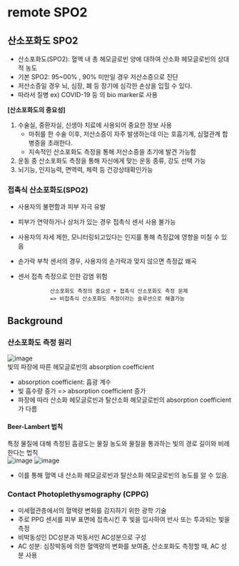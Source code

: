 # remote SPO2
## 산소포화도 SPO2
- 산소포화도(SPO2): 혈액 내 총 헤모글로빈 양에 대하여 산소화 헤모글로빈의 상대적 농도
- 기본 SPO2: 95~00% , 90% 미만일 경우 저산소증으로 진단
- 저산소증일 경우 뇌, 심장, 폐 등 장기에 심각한 손상을 입힐 수 있다.
- 따라서 질병 ex) COVID-19 등 의 bio marker로 사용

**[산소포화도의 중요성]**
1. 수술실, 중환자실, 신생아 치료에 사용되어 중요한 정보 사용
    - 마취를 한 수술 이후, 저산소증이 자주 발생하는데 이는 호흡기계, 심혈관계 합병증을 초래한다. 
    - 지속적인 산소포화도 측정을 통해 저산소증을 초기에 발견 가능함
2. 운동 중 산소포화도 측정을 통해 자신에게 맞는 운동 종류, 강도 선택 가능
3. 뇌기능, 인지능력, 면역력, 체력 등 건강상태확인가능

### 접촉식 산소포화도(SPO2)
- 사용자의 불편함과 피부 자극 유발
- 피부가 연약하거나 상처가 있는 경우 접촉식 센서 사용 불가능
- 사용자의 자세 제한, 모니터링되고있다는 인지를 통해 측정값에 영향을 미칠 수 있음
- 손가락 부착 센서의 경우, 사용자의 손가락과 맞지 않으면 측정값 왜곡
- 센서 접촉 측정으로 인한 감염 위험

                
                산소포화도 측정의 중요성 + 접촉식 산소포화도 측정 문제
                => 비접촉식 산소포화도 측정이라는 솔루션으로 해결가능

## Background
### 산소포화도 측정 원리
![image](https://user-images.githubusercontent.com/70633080/148179281-3a23a97c-6ab2-4598-abab-865727f21296.png)\
빛의 파장에 따른 헤모글로빈의 absorption coefficient
- absorption coefficient: 흡광 계수
- 빛 흡수량 증가 => absorption coefficient 증가
- 파장에 따라 산소화 헤모글로빈과 탈산소화 헤모글로빈의 absorption coefficient가 다름 

#### Beer-Lambert 법칙 
특정 물질에 대해 측정된 흡광도는 물질 농도와 물질을 통과하는 빛의 경로 길이와 비례한다는 법칙\
![image](https://user-images.githubusercontent.com/70633080/148180725-b800959b-13c7-40c2-97c8-d0682aaa3e73.png) ![image](https://user-images.githubusercontent.com/70633080/148180621-10d3a7fe-2337-4865-9de0-f0fa9fce059e.png)
- 이를 통해 혈액 내 산소화 헤모글로빈과 탈산소화 헤모글로빈의 농도를 알 수 있음. 

### Contact Photoplethysmography (CPPG)
- 미세혈관층에서의 혈액량 변화를 감지하기 위한 광학 기술
- 주로 PPG 센서를 피부 표면에 접촉시킨 후 빛을 입사하여 반사 또는 투과되는 빛을 측정
- 비박동성인 DC성분과 박동서인 AC성분으로 구성
- AC 성분: 심장박동에 의한 혈액량의 변화를 보여줌, 산소포화도 측정할 때, AC 성분 사용 




